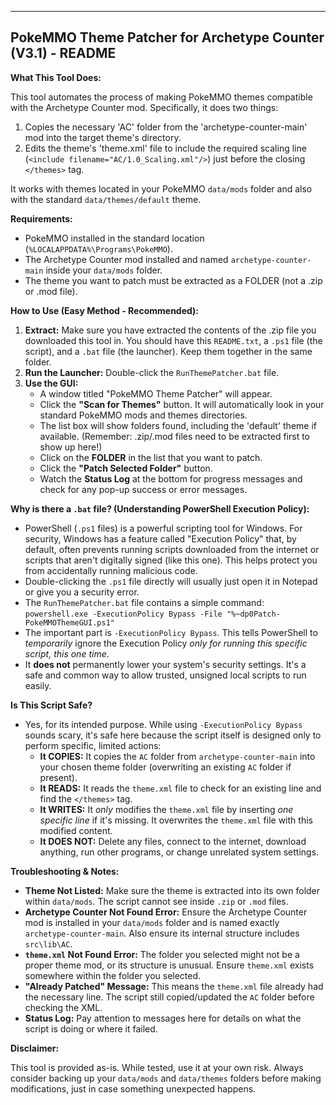 ---------------------------------------------------------------------
 PokeMMO Theme Patcher for Archetype Counter (V3.1) - README
---------------------------------------------------------------------

**What This Tool Does:**

This tool automates the process of making PokeMMO themes compatible with the Archetype Counter mod. Specifically, it does two things:
1. Copies the necessary 'AC' folder from the 'archetype-counter-main' mod into the target theme's directory.
2. Edits the theme's 'theme.xml' file to include the required scaling line (`<include filename="AC/1.0_Scaling.xml"/>`) just before the closing `</themes>` tag.

It works with themes located in your PokeMMO `data/mods` folder and also with the standard `data/themes/default` theme.

**Requirements:**

*   PokeMMO installed in the standard location (`%LOCALAPPDATA%\Programs\PokeMMO`).
*   The Archetype Counter mod installed and named `archetype-counter-main` inside your `data/mods` folder.
*   The theme you want to patch must be extracted as a FOLDER (not a .zip or .mod file).

**How to Use (Easy Method - Recommended):**

1.  **Extract:** Make sure you have extracted the contents of the .zip file you downloaded this tool in. You should have this `README.txt`, a `.ps1` file (the script), and a `.bat` file (the launcher). Keep them together in the same folder.
2.  **Run the Launcher:** Double-click the `RunThemePatcher.bat` file.
3.  **Use the GUI:**
    *   A window titled "PokeMMO Theme Patcher" will appear.
    *   Click the **"Scan for Themes"** button. It will automatically look in your standard PokeMMO mods and themes directories.
    *   The list box will show folders found, including the 'default' theme if available. (Remember: .zip/.mod files need to be extracted first to show up here!)
    *   Click on the **FOLDER** in the list that you want to patch.
    *   Click the **"Patch Selected Folder"** button.
    *   Watch the **Status Log** at the bottom for progress messages and check for any pop-up success or error messages.

**Why is there a `.bat` file? (Understanding PowerShell Execution Policy):**

*   PowerShell (`.ps1` files) is a powerful scripting tool for Windows. For security, Windows has a feature called "Execution Policy" that, by default, often prevents running scripts downloaded from the internet or scripts that aren't digitally signed (like this one). This helps protect you from accidentally running malicious code.
*   Double-clicking the `.ps1` file directly will usually just open it in Notepad or give you a security error.
*   The `RunThemePatcher.bat` file contains a simple command:
    `powershell.exe -ExecutionPolicy Bypass -File "%~dp0Patch-PokeMMOThemeGUI.ps1"`
*   The important part is `-ExecutionPolicy Bypass`. This tells PowerShell to *temporarily* ignore the Execution Policy *only for running this specific script, this one time*.
*   It **does not** permanently lower your system's security settings. It's a safe and common way to allow trusted, unsigned local scripts to run easily.

**Is This Script Safe?**

*   Yes, for its intended purpose. While using `-ExecutionPolicy Bypass` sounds scary, it's safe here because the script itself is designed only to perform specific, limited actions:
    *   **It COPIES:** It copies the `AC` folder from `archetype-counter-main` into your chosen theme folder (overwriting an existing `AC` folder if present).
    *   **It READS:** It reads the `theme.xml` file to check for an existing line and find the `</themes>` tag.
    *   **It WRITES:** It *only* modifies the `theme.xml` file by inserting *one specific line* if it's missing. It overwrites the `theme.xml` file with this modified content.
    *   **It DOES NOT:** Delete any files, connect to the internet, download anything, run other programs, or change unrelated system settings.

**Troubleshooting & Notes:**

*   **Theme Not Listed:** Make sure the theme is extracted into its own folder within `data/mods`. The script cannot see inside `.zip` or `.mod` files.
*   **Archetype Counter Not Found Error:** Ensure the Archetype Counter mod is installed in your `data/mods` folder and is named exactly `archetype-counter-main`. Also ensure its internal structure includes `src\lib\AC`.
*   **`theme.xml` Not Found Error:** The folder you selected might not be a proper theme mod, or its structure is unusual. Ensure `theme.xml` exists somewhere within the folder you selected.
*   **"Already Patched" Message:** This means the `theme.xml` file already had the necessary line. The script still copied/updated the `AC` folder before checking the XML.
*   **Status Log:** Pay attention to messages here for details on what the script is doing or where it failed.

**Disclaimer:**

This tool is provided as-is. While tested, use it at your own risk. Always consider backing up your `data/mods` and `data/themes` folders before making modifications, just in case something unexpected happens.
